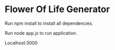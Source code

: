 ﻿# Flower Of Life Generator

Run npm install to install all dependencies.

Run node app.js to run application.

Localhost:3000


